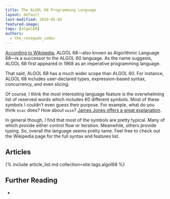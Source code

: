 ```yaml
---
title: The ALGOL 68 Programming Language
layout: default
last-modified: 2020-05-02
featured-image:
tags: [algol68]
authors:
  - the_renegade_coder
---
```


[According to Wikipedia][1], ALGOL 68—also known as Algorithmic Language 68—is a 
successor to the ALGOL 60 language. As the name suggests, ALGOL 68 first appeared 
in 1968 as an imperative programming language.

That said, ALGOL 68 has a much wider scope than ALGOL 60. For instance, ALGOL 68 
includes user-declared types, expression-based syntax, concurrency, and even slicing.

Of course, I think the most interesting language feature is the overwhelming list of 
reserved words which includes 60 different symbols. Most of these symbols I couldn’t 
even guess their purpose. For example, what do you think `esac` does? How about 
`ouse`? [James Jones offers a great explanation][2].

In general though, I find that most of the symbols are pretty typical. Many of which 
provide either control flow or iteration. Meanwhile, others provide typing. So, 
overall the language seems pretty tame. Feel free to check out the Wikipedia page 
for the full syntax and features list.

## Articles

{% include article_list.md collection=site.tags.algol68 %}

## Further Reading

-

[1]: https://en.wikipedia.org/wiki/ALGOL_68  
[2]: https://therenegadecoder.com/code/hello-world-in-algol-68/#comment-327  
[3]: https://therenegadecoder.com/code/hello-world-in-algol-68/
